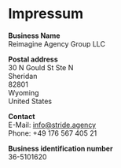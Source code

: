 # Impressum

**Business Name**<br>
Reimagine Agency Group LLC

**Postal address**<br>
30 N Gould St Ste N<br>
Sheridan<br>
82801<br>
Wyoming<br>
United States

**Contact**<br>
E-Mail: info@stride.agency<br>
Phone: +49 176 567 405 21​


**Business identification number**<br>
36-5101620
